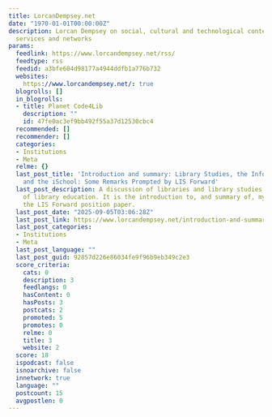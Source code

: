 ```yaml
---
title: LorcanDempsey.net
date: "1970-01-01T00:00:00Z"
description: Lorcan Dempsey on social, cultural and technological contexts of libraries,
  services and networks
params:
  feedlink: https://www.lorcandempsey.net/rss/
  feedtype: rss
  feedid: a3bfe604d98177a4944ddfb1a776b732
  websites:
    https://www.lorcandempsey.net/: true
  blogrolls: []
  in_blogrolls:
  - title: Planet Code4Lib
    description: ""
    id: 47fe0ac3ef9bb492f55a37d12530cbc4
  recommended: []
  recommender: []
  categories:
  - Institutions
  - Meta
  relme: {}
  last_post_title: 'Introduction and summary: Library Studies, the Informational Disciplines,
    and the iSchool: Some Remarks Prompted by LIS Forward'
  last_post_description: A discussion of libraries and library studies in the context
    of library education. It is the introduction to, and summary of, my response to
    the LIS Forward position paper.
  last_post_date: "2025-09-05T03:06:28Z"
  last_post_link: https://www.lorcandempsey.net/introduction-and-summary-library-studies-the-informational-disciplines-and-the-ischool-some-remarks-prompted-by-lis-forward/
  last_post_categories:
  - Institutions
  - Meta
  last_post_language: ""
  last_post_guid: 92857d226e86034fe9f96b9eb349c2e3
  score_criteria:
    cats: 0
    description: 3
    feedlangs: 0
    hasContent: 0
    hasPosts: 3
    postcats: 2
    promoted: 5
    promotes: 0
    relme: 0
    title: 3
    website: 2
  score: 18
  ispodcast: false
  isnoarchive: false
  innetwork: true
  language: ""
  postcount: 15
  avgpostlen: 0
---
```

